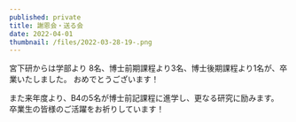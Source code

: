 ```yaml
---
published: private
title: 謝恩会・送る会
date: 2022-04-01
thumbnail: /files/2022-03-28-19-.png
---
```

宮下研からは学部より 8名、博士前期課程より3名、博士後期課程より1名が、卒業いたしました。 おめでとうございます！

また来年度より、B4の5名が博士前記課程に進学し、更なる研究に励みます。 卒業生の皆様のご活躍をお祈りしています！